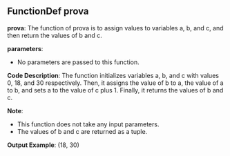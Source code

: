 ## FunctionDef prova
**prova**: The function of prova is to assign values to variables a, b, and c, and then return the values of b and c.

**parameters**:
- No parameters are passed to this function.

**Code Description**:
The function initializes variables a, b, and c with values 0, 18, and 30 respectively. Then, it assigns the value of b to a, the value of a to b, and sets a to the value of c plus 1. Finally, it returns the values of b and c.

**Note**:
- This function does not take any input parameters.
- The values of b and c are returned as a tuple.

**Output Example**:
(18, 30)
